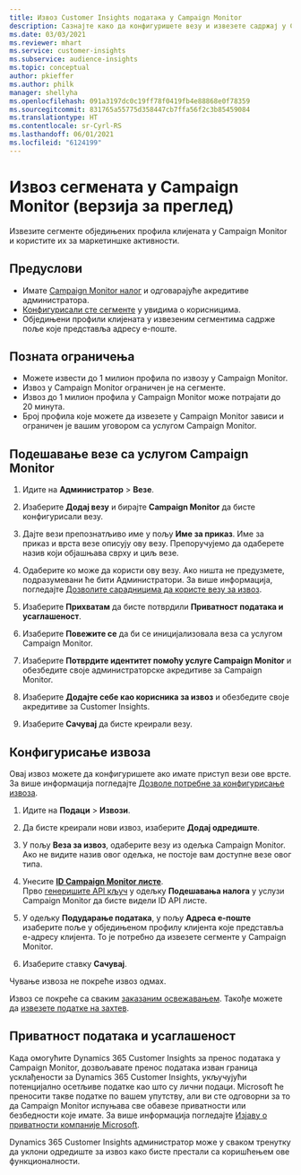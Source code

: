 ```yaml
---
title: Извоз Customer Insights података у Campaign Monitor
description: Сазнајте како да конфигуришете везу и извезете садржај у Campaign Monitor.
ms.date: 03/03/2021
ms.reviewer: mhart
ms.service: customer-insights
ms.subservice: audience-insights
ms.topic: conceptual
author: pkieffer
ms.author: philk
manager: shellyha
ms.openlocfilehash: 091a3197dc0c19ff78f0419fb4e88868e0f78359
ms.sourcegitcommit: 831765a55775d358447cb7ffa56f2c3b85459084
ms.translationtype: HT
ms.contentlocale: sr-Cyrl-RS
ms.lasthandoff: 06/01/2021
ms.locfileid: "6124199"
---
```

# <a name="export-segments-to-campaign-monitor-preview"></a>Извоз сегмената у Campaign Monitor (верзија за преглед)

Извезите сегменте обједињених профила клијената у Campaign Monitor и користите их за маркетиншке активности.

## <a name="prerequisites"></a>Предуслови

-   Имате [Campaign Monitor налог](https://www.campaignmonitor.com/) и одговарајуће акредитиве администратора.
-   [Конфигурисали сте сегменте](segments.md) у увидима о корисницима.
-   Обједињени профили клијената у извезеним сегментима садрже поље које представља адресу е-поште.

## <a name="known-limitations"></a>Позната ограничења

- Можете извести до 1 милион профила по извозу у Campaign Monitor.
- Извоз у Campaign Monitor ограничен је на сегменте.
- Извоз до 1 милион профила у Campaign Monitor може потрајати до 20 минута. 
- Број профила које можете да извезете у Campaign Monitor зависи и ограничен је вашим уговором са услугом Campaign Monitor.

## <a name="set-up-connection-to-campaign-monitor"></a>Подешавање везе са услугом Campaign Monitor

1. Идите на **Администратор** > **Везе**.

1. Изаберите **Додај везу** и бирајте **Campaign Monitor** да бисте конфигурисали везу.

1. Дајте вези препознатљиво име у пољу **Име за приказ**. Име за приказ и врста везе описују ову везу. Препоручујемо да одаберете назив који објашњава сврху и циљ везе.

1. Одаберите ко може да користи ову везу. Ако ништа не предузмете, подразумевани ће бити Администратори. За више информација, погледајте [Дозволите сарадницима да користе везу за извоз](connections.md#allow-contributors-to-use-a-connection-for-exports).

1. Изаберите **Прихватам** да бисте потврдили **Приватност података и усаглашеност**.

1. Изаберите **Повежите се** да би се иницијализовала веза са услугом Campaign Monitor.

1. Изаберите **Потврдите идентитет помоћу услуге Campaign Monitor** и обезбедите своје администраторске акредитиве за Campaign Monitor.

1. Изаберите **Додајте себе као корисника за извоз** и обезбедите своје акредитиве за Customer Insights.

1. Изаберите **Сачувај** да бисте креирали везу.

## <a name="configure-an-export"></a>Конфигурисање извоза

Овај извоз можете да конфигуришете ако имате приступ вези ове врсте. За више информација погледајте [Дозволе потребне за конфигурисање извоза](export-destinations.md#set-up-a-new-export).

1. Идите на **Подаци** > **Извози**.

1. Да бисте креирали нови извоз, изаберите **Додај одредиште**.

1. У пољу **Веза за извоз**, одаберите везу из одељка Campaign Monitor. Ако не видите назив овог одељка, не постоје вам доступне везе овог типа.

1. Унесите [**ID Campaign Monitor листе**](https://www.campaignmonitor.com/api/getting-started/#your-list-id).    
   Прво [генеришите API кључ](https://www.campaignmonitor.com/api/getting-started/) у одељку **Подешавања налога** у услузи Campaign Monitor да бисте видели ID API листе.  

3. У одељку **Подударање података**, у пољу **Адреса е-поште** изаберите поље у обједињеном профилу клијента које представља е-адресу клијента. То је потребно да извезете сегменте у Campaign Monitor.

1. Изаберите ставку **Сачувај**.

Чување извоза не покреће извоз одмах.

Извоз се покреће са сваким [заказаним освежавањем](system.md#schedule-tab). Такође можете да [извезете податке на захтев](export-destinations.md#run-exports-on-demand). 


## <a name="data-privacy-and-compliance"></a>Приватност података и усаглашеност

Када омогућите Dynamics 365 Customer Insights за пренос података у Campaign Monitor, дозвољавате пренос података изван граница усклађености за Dynamics 365 Customer Insights, укључујући потенцијално осетљиве податке као што су лични подаци. Microsoft ће преносити такве податке по вашем упутству, али ви сте одговорни за то да Campaign Monitor испуњава све обавезе приватности или безбедности које имате. За више информација погледајте [Изјаву о приватности компаније Microsoft](https://go.microsoft.com/fwlink/?linkid=396732).

Dynamics 365 Customer Insights администратор може у сваком тренутку да уклони одредиште за извоз како бисте престали са коришћењем ове функционалности.
